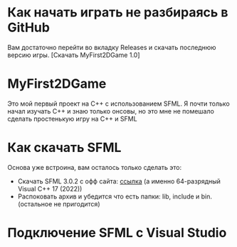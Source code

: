 # Как начать играть не разбираясь в GitHub
Вам достаточно перейти во вкладку Releases и скачать последнюю версию игры.
[Скачать MyFirst2DGame 1.0]
# MyFirst2DGame
Это мой первый проект на C++ с использованием SFML. Я почти только начал изучать C++ и знаю только онсовы, но это мне не помешало сделать простенькую игру на C++ и SFML
# Как скачать SFML
Основа уже встроина, вам осталось только сделать это:
- Скачать SFML 3.0.2 с офф сайта: [ссылка](https://www.sfml-dev.org/download/) (а именно 64-разрядный Visual C++ 17 (2022))
- Распоковать архив и убедится что есть папки: lib, include и bin. (остальное не пригодится)
# Подключение SFML с Visual Studio
